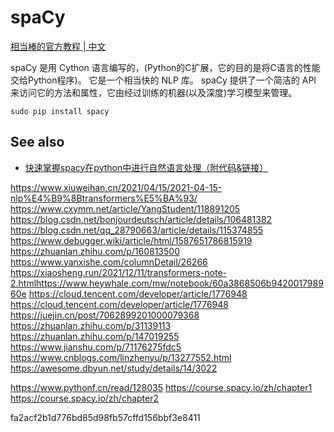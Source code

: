 # spaCy

[相当棒的官方教程 | 中文](https://course.spacy.io/zh)

spaCy 是用 Cython 语言编写的，(Python的C扩展，它的目的是将C语言的性能交给Python程序)。
它是一个相当快的 NLP 库。
spaCy 提供了一个简洁的 API 来访问它的方法和属性，它由经过训练的机器(以及深度)学习模型来管理。

```shell
sudo pip install spacy
```

## See also

- [快速掌握spacy在python中进行自然语言处理（附代码&链接）](https://www.jiqizhixin.com/articles/2019-10-25-5)

https://www.xiuweihan.cn/2021/04/15/2021-04-15-nlp%E4%B9%8Btransformers%E5%BA%93/
https://www.cxymm.net/article/YangStudent/118891205
https://blog.csdn.net/bonjourdeutsch/article/details/106481382
https://blog.csdn.net/qq_28790663/article/details/115374855
https://www.debugger.wiki/article/html/1587651786815919
https://zhuanlan.zhihu.com/p/160813500
https://www.yanxishe.com/columnDetail/26266
https://xiaosheng.run/2021/12/11/transformers-note-2.htmlhttps://www.heywhale.com/mw/notebook/60a3868506b942001798960e
https://cloud.tencent.com/developer/article/1776948
https://cloud.tencent.com/developer/article/1776948
https://juejin.cn/post/7062899201000079368
https://zhuanlan.zhihu.com/p/31139113
https://zhuanlan.zhihu.com/p/147019255
https://www.jianshu.com/p/71176275fdc5
https://www.cnblogs.com/linzhenyu/p/13277552.html
https://awesome.dbyun.net/study/details/14/3022

https://www.pythonf.cn/read/128035
https://course.spacy.io/zh/chapter1
https://course.spacy.io/zh/chapter2

fa2acf2b1d776bd85d98fb57cffd156bbf3e8411
